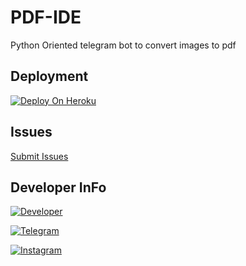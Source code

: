 # PDF-IDE
Python Oriented telegram bot to convert images to pdf

## Deployment

[![Deploy On Heroku](https://img.shields.io/badge/heroku-%23430098.svg?style=for-the-badge&logo=heroku&logoColor=white)](https://heroku.com/deploy?template=https://github.com/riz4d/PDF-IDE)

## Issues 

[Submit Issues](https://github.com/riz4d/PDF-IDE/issues)

## Developer InFo

[![Developer](https://contributors-img.web.app/image?repo=riz4d/PDF-IDE)](https://github.com/riz4d)

[![Telegram](https://img.shields.io/badge/Telegram-grey?style=for-the-badge&logo=telegram)](https://telegram.me/rizad_x96)

[![Instagram](https://img.shields.io/badge/InstaGram-grey?style=for-the-badge&logo=Instagram&logoColor=white)](https://instagram.com/rizad__x96)

